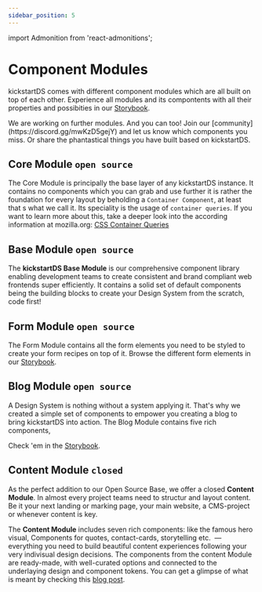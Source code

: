 ```yaml
---
sidebar_position: 5
---
```


import Admonition from 'react-admonitions';

# Component Modules

kickstartDS comes with different component modules which are all built on top of each other. Experience all modules and its compontents with all their properties and possibities in our [Storybook](https://www.kickstartds.com/storybook/).

<Admonition type="tip" title="Do you miss something?">
  We are working on further modules. And you can too! 
  Join our [community](https://discord.gg/mwKzD5gejY) and let us know which components you miss. 
  Or share the phantastical things you have built based on kickstartDS.
</Admonition>

## Core Module `open source`

The Core Module is principally the base layer of any kickstartDS instance. It contains no components which you can grab and use further it is rather the foundation for every layout by beholding a `Container Component`, at least that s what we call it. Its speciality is the usage of `container queries`. If you want to learn more about this, take a deeper look into the according information at mozilla.org: [CSS Container Queries](https://developer.mozilla.org/en-US/docs/Web/CSS/CSS_Container_Queries)

## Base Module `open source`

The **kickstartDS Base Module** is our comprehensive component library enabling development teams to create consistent and brand compliant web frontends super efficiently. It contains a solid set of default components being the building blocks to create your Design System from the scratch, code first!

## Form Module `open source`

The Form Module contains all the form elements you need to be styled to create your form recipes on top of it. Browse the different form elements in our [Storybook](https://www.kickstartds.com/storybook/?path=/story/@kickstartds/form_form-checkbox--default).

## Blog Module `open source`

A Design System is nothing without a system applying it. That's why we created a simple set of components to empower you creating a blog to bring kickstartDS into action. The Blog Module contains five rich components,

Check 'em in the [Storybook](https://www.kickstartds.com/storybook/?path=/story/blog-post-teaser--default).

## **Content Module** `closed`

As the perfect addition to our Open Source Base, we offer a closed **Content Module**. In almost every project teams need to structur and layout content. Be it your next landing or marking page, your main website, a CMS-project or whenever content is key.

The **Content Module** includes seven rich components: like the famous hero visual, Components for quotes, contact-cards, storytelling etc.  — everything you need to build beautiful content experiences following your very indivisual design decisions. The components from the content Module are ready-made, with well-curated options and connected to the underlaying design and component tokens. You can get a glimpse of what is meant by checking this [blog post](https://www.kickstartds.com/blog/great-components/).
